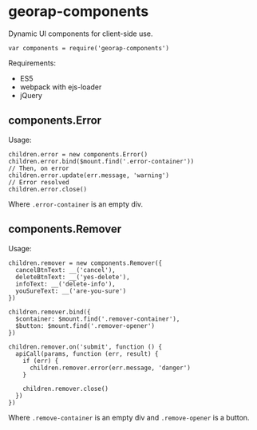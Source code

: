 # georap-components

Dynamic UI components for client-side use.

    var components = require('georap-components')

Requirements:
- ES5
- webpack with ejs-loader
- jQuery

## components.Error

Usage:

    children.error = new components.Error()
    children.error.bind($mount.find('.error-container'))
    // Then, on error
    children.error.update(err.message, 'warning')
    // Error resolved
    children.error.close()

Where `.error-container` is an empty div.

## components.Remover

Usage:

    children.remover = new components.Remover({
      cancelBtnText: __('cancel'),
      deleteBtnText: __('yes-delete'),
      infoText: __('delete-info'),
      youSureText: __('are-you-sure')
    })

    children.remover.bind({
      $container: $mount.find('.remover-container'),
      $button: $mount.find('.remover-opener')
    })

    children.remover.on('submit', function () {
      apiCall(params, function (err, result) {
        if (err) {
          children.remover.error(err.message, 'danger')
        }

        children.remover.close()
      })
    })

Where `.remove-container` is an empty div and `.remove-opener` is a button.
